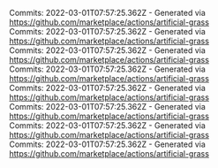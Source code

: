 Commits: 2022-03-01T07:57:25.362Z - Generated via https://github.com/marketplace/actions/artificial-grass
<br>
Commits: 2022-03-01T07:57:25.362Z - Generated via https://github.com/marketplace/actions/artificial-grass
<br>
Commits: 2022-03-01T07:57:25.362Z - Generated via https://github.com/marketplace/actions/artificial-grass
<br>
Commits: 2022-03-01T07:57:25.362Z - Generated via https://github.com/marketplace/actions/artificial-grass
<br>
Commits: 2022-03-01T07:57:25.362Z - Generated via https://github.com/marketplace/actions/artificial-grass
<br>
Commits: 2022-03-01T07:57:25.362Z - Generated via https://github.com/marketplace/actions/artificial-grass
<br>
Commits: 2022-03-01T07:57:25.362Z - Generated via https://github.com/marketplace/actions/artificial-grass
<br>
Commits: 2022-03-01T07:57:25.362Z - Generated via https://github.com/marketplace/actions/artificial-grass
<br>
